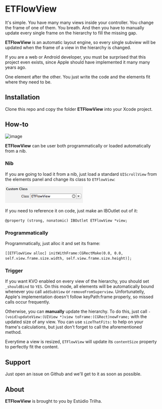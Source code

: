 ETFlowView
========
It's simple. You have many many views inside your controller. You change the frame of one of them. You breath. And then you have to manually update every single frame on the hierarchy to fill the missing gap.

**ETFlowView** is an automatic layout engine, so every single subview will be updated when the frame of a view in the hierarchy is changed.

If you are a web or Android developer, you must be surprised that this project even exists, since Apple should have implemented it many many years ago.

One element after the other. You just write the code and the elements fit where they need to be.

Installation
--------
Clone this repo and copy the folder **ETFlowView** into your Xcode project.

How-to
--------

![image](demo.gif)

**ETFlowView** can be user both programmatically or loaded automatically from a nib.

### Nib

If you are going to load it from a nib, just load a standard `UIScrollView` from the elements panel and change its class to `ETFlowView`:

![image](nibProperty.png)

If you need to reference it on code, just make an IBOutlet out of it:

`@property (strong, nonatomic) IBOutlet ETFlowView *view;`

### Programmatically

Programmatically, just alloc it and set its frame:

`[[ETFlowView alloc] initWithFrame:CGRectMake(0.0, 0.0, self.view.frame.size.width, self.view.frame.size.height)];`

### Trigger

If you want KVO enabled on every view of the hierarchy, you should set `_shouldBind` to `YES`. On this mode, all elements will be automatically bound whenever you call `addSubView` or `removeFromSuperview`. Unfortunatelly, Apple's implementation doesn't follow keyPath:frame properly, so missed calls occur frequently.

Otherwise, you can **manually** update the hierarchy. To do this, just call `- (void)updateView:(UIView *)view toFrame:(CGRect)newFrame;` with the updated size of any view. You can use `sizeThatFits:` to help on your frame's calculations, but just don't forget to call the aforementioned method.

Everytime a view is resized, `ETFlowView` will update its `contentSize` property to perfectly fit the content.

Support
--------
Just open an issue on Github and we'll get to it as soon as possible.

About
--------
**ETFlowView** is brought to you by Estúdio Trilha.
